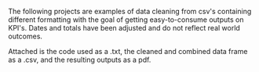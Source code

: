 The following projects are examples of data cleaning from csv's containing different formatting with the goal of getting easy-to-consume outputs on KPI's. Dates and totals have been adjusted and do not reflect real world outcomes. 

Attached is the code used as a .txt, the cleaned and combined data frame as a .csv, and the resulting outputs as a pdf. 


